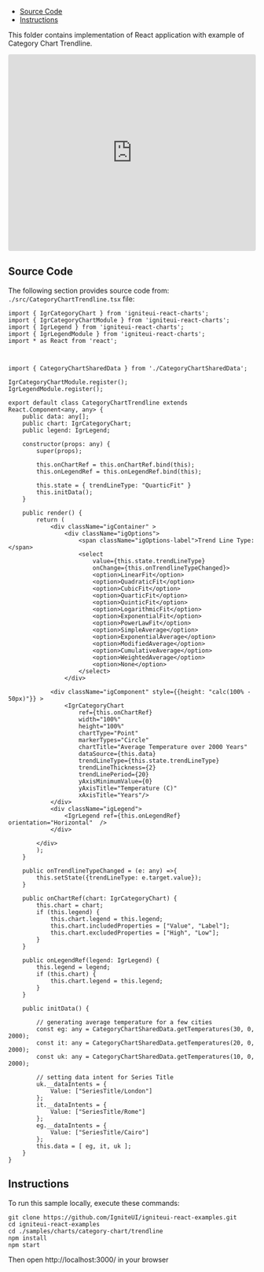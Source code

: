 <!-- NOTE: do not change this file because it will be auto re-generated from template file: -->
<!-- https://github.com/IgniteUI/igniteui-react-examples/tree/master/sample-template-files/ReadMe.md -->

<!-- ## Table of Contents -->
<!-- - [Sample Preview](#Sample-Preview) -->
- [Source Code](#Source-Code)
- [Instructions](#Instructions)

This folder contains implementation of React application with example of Category Chart Trendline.
<!-- in the Category Chart component -->
<!-- [Category Chart](https://infragistics.com/Reactsite/components/category-chart.html) -->

<html lang="en" xmlns="http://www.w3.org/1999/xhtml">
    <body>
        <!-- <a target="_blank" href="https://codesandbox.io/s/github/IgniteUI/igniteui-react-examples/tree/master/samples/charts/category-chart/trendline?fontsize=14&hidenavigation=1&theme=dark&view=preview&file=/src/CategoryChartTrendline.tsx" rel="noopener noreferrer">
            <img height="40px" style="border-radius: 0.5rem" alt="Edit on CodeSandbox" src="https://static.infragistics.com/xplatform/images/sandbox/edit.png"/>
        </a> -->
        <!-- <a target="_blank"
href="https://codesandbox.io/s/github/IgniteUI/igniteui-react-examples/tree/master/samples/maps/geo-map/binding-csv-points?fontsize=14&hidenavigation=1&theme=dark&view=preview">
            <img alt="Edit Sample" src="https://codesandbox.io/static/img/play-codesandbox.svg"/>
        </a> -->
        <!-- <a target="_blank" style="margin-left: 0.5rem"
href="https://codesandbox.io/embed/github/IgniteUI/igniteui-react-examples/tree/master/samples/charts/category-chart/trendline?fontsize=14&hidenavigation=1&theme=dark&view=preview&file=/src/CategoryChartTrendline.tsx">
            <img height="40px" style="border-radius: 5px" alt="View on CodeSandbox" src="https://static.infragistics.com/xplatform/images/sandbox/view.png"/>
        </a> -->
        <!-- <a target="_blank"
href="https://codesandbox.io/embed/github/IgniteUI/igniteui-react-examples/tree/master/samples/maps/geo-map/binding-csv-points?fontsize=14&hidenavigation=1&theme=dark&view=preview">
            <img alt="View on CodeSandbox" src="https://static.infragistics.com/xplatform/images/sandbox/view.png"/>
        </a>
https://codesandbox.io/embed/react-treemap-overview-rtb45
https://codesandbox.io/static/img/play-codesandbox.svg
https://codesandbox.io/embed/react-treemap-overview-rtb45?view=browser -->
    </body>
</html>

<!-- ## Sample Preview -->

<iframe
  src="https://codesandbox.io/embed/github/IgniteUI/igniteui-react-examples/tree/master/samples/charts/category-chart/trendline?fontsize=14&hidenavigation=1&theme=dark&view=preview&file=/src/CategoryChartTrendline.tsx"
  style="width:100%; height:400px; border:0; border-radius: 4px; overflow:hidden;"
  allow="accelerometer; ambient-light-sensor; camera; encrypted-media; geolocation; gyroscope; hid; microphone; midi; payment; usb; vr"
  sandbox="allow-forms allow-modals allow-popups allow-presentation allow-same-origin allow-scripts"
></iframe>

## Source Code

The following section provides source code from:
`./src/CategoryChartTrendline.tsx` file:

```tsx
import { IgrCategoryChart } from 'igniteui-react-charts';
import { IgrCategoryChartModule } from 'igniteui-react-charts';
import { IgrLegend } from 'igniteui-react-charts';
import { IgrLegendModule } from 'igniteui-react-charts';
import * as React from 'react';



import { CategoryChartSharedData } from './CategoryChartSharedData';

IgrCategoryChartModule.register();
IgrLegendModule.register();

export default class CategoryChartTrendline extends React.Component<any, any> {
    public data: any[];
    public chart: IgrCategoryChart;
    public legend: IgrLegend;

    constructor(props: any) {
        super(props);

        this.onChartRef = this.onChartRef.bind(this);
        this.onLegendRef = this.onLegendRef.bind(this);

        this.state = { trendLineType: "QuarticFit" }
        this.initData();
    }

    public render() {
        return (
            <div className="igContainer" >
                <div className="igOptions">
                    <span className="igOptions-label">Trend Line Type: </span>
                    <select
                        value={this.state.trendLineType}
                        onChange={this.onTrendlineTypeChanged}>
                        <option>LinearFit</option>
                        <option>QuadraticFit</option>
                        <option>CubicFit</option>
                        <option>QuarticFit</option>
                        <option>QuinticFit</option>
                        <option>LogarithmicFit</option>
                        <option>ExponentialFit</option>
                        <option>PowerLawFit</option>
                        <option>SimpleAverage</option>
                        <option>ExponentialAverage</option>
                        <option>ModifiedAverage</option>
                        <option>CumulativeAverage</option>
                        <option>WeightedAverage</option>
                        <option>None</option>
                    </select>
                </div>

            <div className="igComponent" style={{height: "calc(100% - 50px)"}} >
                <IgrCategoryChart
                    ref={this.onChartRef}
                    width="100%"
                    height="100%"
                    chartType="Point"
                    markerTypes="Circle"
                    chartTitle="Average Temperature over 2000 Years"
                    dataSource={this.data}
                    trendLineType={this.state.trendLineType}
                    trendLineThickness={2}
                    trendLinePeriod={20}
                    yAxisMinimumValue={0}
                    yAxisTitle="Temperature (C)"
                    xAxisTitle="Years"/>
            </div>
            <div className="igLegend">
                <IgrLegend ref={this.onLegendRef} orientation="Horizontal"  />
            </div>

        </div>
        );
    }

    public onTrendlineTypeChanged = (e: any) =>{
        this.setState({trendLineType: e.target.value});
    }

    public onChartRef(chart: IgrCategoryChart) {
        this.chart = chart;
        if (this.legend) {
            this.chart.legend = this.legend;
            this.chart.includedProperties = ["Value", "Label"];
            this.chart.excludedProperties = ["High", "Low"];
        }
    }

    public onLegendRef(legend: IgrLegend) {
        this.legend = legend;
        if (this.chart) {
            this.chart.legend = this.legend;
        }
    }

    public initData() {

        // generating average temperature for a few cities
        const eg: any = CategoryChartSharedData.getTemperatures(30, 0, 2000);
        const it: any = CategoryChartSharedData.getTemperatures(20, 0, 2000);
        const uk: any = CategoryChartSharedData.getTemperatures(10, 0, 2000);

        // setting data intent for Series Title
        uk.__dataIntents = {
            Value: ["SeriesTitle/London"]
        };
        it.__dataIntents = {
            Value: ["SeriesTitle/Rome"]
        };
        eg.__dataIntents = {
            Value: ["SeriesTitle/Cairo"]
        };
        this.data = [ eg, it, uk ];
    }
}

```

## Instructions
To run this sample locally, execute these commands:

```
git clone https://github.com/IgniteUI/igniteui-react-examples.git
cd igniteui-react-examples
cd ./samples/charts/category-chart/trendline
npm install
npm start

```

Then open http://localhost:3000/ in your browser

